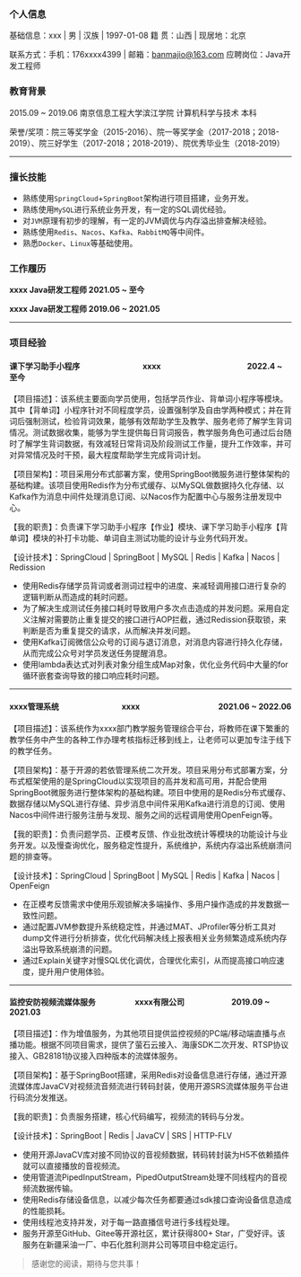 ### 个人信息

基础信息：xxx	|	男	|	汉族	|	1997-01-08						    籍		  贯：山西	|	现居地：北京

联系方式：手机：176xxxx4399	|	邮箱：banmajio@163.com	  	应聘岗位：Java开发工程师

### 教育背景

2015.09	~	2019.06						南京信息工程大学滨江学院						计算机科学与技术						本科

荣誉/奖项：院三等奖学金（2015-2016）、院一等奖学金（2017-2018；2018-2019）、院三好学生（2017-2018；2018-2019）、院优秀毕业生（2018-2019）

---

### 擅长技能

- 熟练使用`SpringCloud`+`SpringBoot`架构进行项目搭建，业务开发。
- 熟练使用`MySQL`进行系统业务开发，有一定的SQL调优经验。
- 对`JVM`原理有初步的理解，有一定的JVM调优与内存溢出排查解决经验。
- 熟练使用`Redis`、`Nacos`、`Kafka`、`RabbitMQ`等中间件。
- 熟悉`Docker`、`Linux`等基础使用。

### 工作履历

**xxxx									Java研发工程师							2021.05	~	至今**

**xxxx					            Java研发工程师					    	2019.06	~	2021.05**

---

### 项目经验

#### 课下学习助手小程序&emsp;&emsp;&emsp;&emsp;&emsp;&emsp;&emsp;&emsp;xxxx&emsp;&emsp;&emsp;&emsp;&emsp;&emsp;&emsp;&emsp;&emsp;&emsp;&emsp;2022.4 ~ 至今

【项目描述】：该系统主要面向学员使用，包括学员作业、背单词小程序等模块。其中【背单词】小程序针对不同程度学员，设置强制学及自由学两种模式；并在背词后强制测试，检验背词效果，能够有效帮助学生及教学、服务老师了解学生背词情况。测试数据收集，能够为学生提供每日背词报告，教学服务角色可通过后台随时了解学生背词数据，有效减轻日常背词及阶段测试工作量，提升工作效率，并可对异常情况及时干预，最大程度帮助学生完成背词计划。

【项目架构】：项目采用分布式部署方案，使用SpringBoot微服务进行整体架构的基础构建。该项目使用Redis作为分布式缓存、以MySQL做数据持久化存储、以Kafka作为消息中间件处理消息订阅、以Nacos作为配置中心与服务注册发现中心。

【我的职责】：负责课下学习助手小程序【作业】模块、课下学习助手小程序【背单词】模块的补打卡功能、单词自主测试功能的设计与业务代码开发。

【设计技术】：SpringCloud	|	SpringBoot	|	MySQL	|	Redis	|	Kafka	|	Nacos	|	Redission

- 使用Redis存储学员背词或者测词过程中的进度、来减轻调用接口进行复杂的逻辑判断从而造成的耗时问题。
- 为了解决生成测试任务接口耗时导致用户多次点击造成的并发问题。采用自定义注解对需要防止重复提交的接口进行AOP拦截，通过Redission获取锁，来判断是否为重复提交的请求，从而解决并发问题。
- 使用Kafka订阅微信公众号的订阅与退订消息，对消息内容进行持久化存储，从而完成公众号对学员发送任务提醒消息。
- 使用lambda表达式对列表对象分组生成Map对象，优化业务代码中大量的for循环嵌套查询导致的接口响应耗时问题。

---

#### xxxx管理系统&emsp;&emsp;&emsp;&emsp;&emsp;&emsp;&emsp;&emsp;xxxx&emsp;&emsp;&emsp;&emsp;&emsp;&emsp;&emsp;&emsp;&emsp;&emsp;2021.06 ~ 2022.06

【项目描述】：该系统作为xxxx部门教学服务管理综合平台，将教师在课下繁重的教学任务中产生的各种工作办理考核指标迁移到线上，让老师可以更加专注于线下的教学任务。

【项目架构】：基于开源的若依管理系统二次开发。项目采用分布式部署方案，分布式框架使用的是SpringCloud以实现项目的高并发和高可用，并配合使用SpringBoot微服务进行整体架构的基础构建。项目中使用的是Redis分布式缓存、数据存储以MySQL进行存储、异步消息中间件采用Kafka进行消息的订阅、使用Nacos中间件进行服务注册与发现、服务之间的远程调用使用OpenFeign等。

【我的职责】：负责问题学员、正模考反馈、作业批改统计等模块的功能设计与业务开发。以及慢查询优化，服务稳定性提升，系统维护，系统内存溢出系统崩溃问题的排查等。

【设计技术】：SpringCloud	|	SpringBoot	|	MySQL	|	Redis	|	Kafka	|	Nacos	|	OpenFeign

- 在正模考反馈需求中使用乐观锁解决多端操作、多用户操作造成的并发数据一致性问题。
- 通过配置JVM参数提升系统稳定性，并通过MAT、JProfiler等分析工具对dump文件进行分析排查，优化代码解决线上报表相关业务频繁造成系统内存溢出导致系统崩溃的问题。
- 通过Explain关键字对慢SQL优化调优，合理优化索引，从而提高接口响应速度，提升用户使用体验。

---

#### 监控安防视频流媒体服务&emsp;&emsp;&emsp;&emsp;&emsp;xxxx有限公司&emsp;&emsp;&emsp;&emsp;&emsp;&emsp;2019.09 ~ 2021.03

【项目描述】：作为增值服务，为其他项目提供监控视频的PC端/移动端直播与点播功能。根据不同项目需求，提供了萤石云接入、海康SDK二次开发、RTSP协议接入、GB28181协议接入四种版本的流媒体服务。

【项目架构】：基于SpringBoot搭建，采用Redis对设备信息进行存储，通过开源流媒体库JavaCV对视频流音频流进行转码封装，使用开源SRS流媒体服务平台进行码流分发推送。

【我的职责】：负责服务搭建，核心代码编写，视频流的转码与分发。

【设计技术】：SpringBoot	|	Redis	|	JavaCV	|	SRS	|	HTTP-FLV

- 使用开源JavaCV库对接不同协议的音视频数据，转码转封装为H5不依赖插件就可以直接播放的音视频流。
- 使用管道流PipedInputStream，PipedOutputStream处理不同线程内的音视频流数据传输。
- 使用Redis存储设备信息，以减少每次任务都要通过sdk接口查询设备信息造成的性能损耗。
- 使用线程池支持并发，对于每一路直播信号进行多线程处理。
- 服务开源至GitHub、Gitee等开源社区，累计获得800+ Star，广受好评。该服务在新疆采油一厂、中石化胜利测井公司等项目中稳定运行。





> 感谢您的阅读，期待与您共事！
